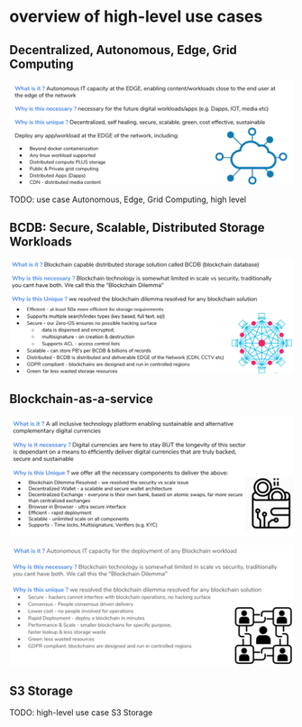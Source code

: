
# overview of high-level use cases

## Decentralized, Autonomous, Edge, Grid Computing

![](img/edge_cloud.png)

TODO: use case Autonomous, Edge, Grid Computing, high level

## BCDB: Secure, Scalable, Distributed Storage Workloads

![](img/bcdb_.jpg)

## Blockchain-as-a-service 

![](img/blockchain_service_.jpg)

![](img/blokchain_service2.png)

## S3 Storage

TODO: high-level use case S3 Storage
